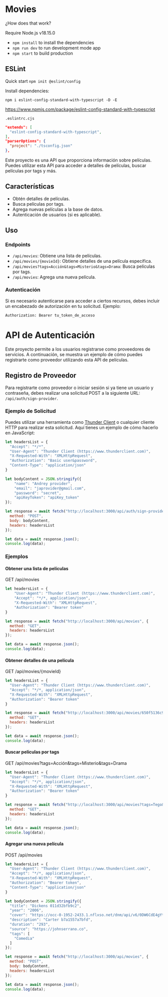 # Movies

¿How does that work?

Require Node.js v18.15.0

* `npm install` to install the dependencies
* `npm run dev` to run development mode app
* `npm start` to build production


## ESLint
Quick start `npm init @eslint/config`

Install dependencies:

`npm i eslint-config-standard-with-typescript -D -E`

https://www.npmjs.com/package/eslint-config-standard-with-typescript


`.eslintrc.cjs`
```json
"extends": [
  "eslint-config-standard-with-typescript",
],
"parserOptions": {
  "project": "./tsconfig.json"
},
```


Este proyecto es una API que proporciona información sobre películas. Puedes utilizar esta API para acceder a detalles de películas, buscar películas por tags y más.

## Características

- Obtén detalles de películas.
- Busca películas por tags.
- Agrega nuevas películas a la base de datos.
- Autenticación de usuarios (si es aplicable).

## Uso

### Endpoints

- `/api/movies`: Obtiene una lista de películas.
- `/api/movies/{movieId}`: Obtiene detalles de una película específica.
- `/api/movies?tags=Acción&tags=Misterio&tags=Drama`: Busca películas por tags.
- `/api/movies`: Agrega una nueva película.

### Autenticación

Si es necesario autenticarse para acceder a ciertos recursos, debes incluir un encabezado de autorización en tu solicitud. Ejemplo:

`Authorization: Bearer tu_token_de_acceso`

# API de Autenticación

Este proyecto permite a los usuarios registrarse como proveedores de servicios. A continuación, se muestra un ejemplo de cómo puedes registrarte como proveedor utilizando esta API de películas.

## Registro de Proveedor

Para registrarte como proveedor o iniciar sesión si ya tiene un usuario y contraseña, debes realizar una solicitud POST a la siguiente URL: `/api/auth/sign-provider`.

### Ejemplo de Solicitud

Puedes utilizar una herramienta como [Thunder Client](https://www.thunderclient.com) o cualquier cliente HTTP para realizar esta solicitud. Aquí tienes un ejemplo de cómo hacerlo en JavaScript:

```javascript
let headersList = {
  "Accept": "*/*",
  "User-Agent": "Thunder Client (https://www.thunderclient.com)",
  "X-Requested-With": "XMLHttpRequest",
  "Authorization": "Basic user&password",
  "Content-Type": "application/json"
}

let bodyContent = JSON.stringify({
	"name": "Andrey provider",
	"email": "japrovider@gmail.com",
	"password": "secret",
	"apiKeyToken": "apiKey_token"
});

let response = await fetch("http://localhost:3000/api/auth/sign-provider", { 
  method: "POST",
  body: bodyContent,
  headers: headersList
});

let data = await response.json();
console.log(data);

```

### Ejemplos

#### Obtener una lista de películas
GET /api/movies
```js
let headersList = {
    "User-Agent": "Thunder Client (https://www.thunderclient.com)",
    "Accept": "*/*, application/json",
    "X-Requested-With": "XMLHttpRequest",
    "Authorization": "Bearer token"
}

let response = await fetch("http://localhost:3000/api/movies", { 
  method: "GET",
  headers: headersList
});

let data = await response.json();
console.log(data);

```

#### Obtener detalles de una película
GET /api/movies/{movieId}

```js
let headersList = {
  "User-Agent": "Thunder Client (https://www.thunderclient.com)",
  "Accept": "*/*, application/json",
  "X-Requested-With": "XMLHttpRequest",
  "Authorization": "Bearer token"
}

let response = await fetch("http://localhost:3000/api/movies/650f5136c993a5e4ea7902f4", { 
  method: "GET",
  headers: headersList
});

let data = await response.json();
console.log(data);

```

#### Buscar películas por tags
GET /api/movies?tags=Acción&tags=Misterio&tags=Drama

```js
let headersList = {
  "User-Agent": "Thunder Client (https://www.thunderclient.com)",
  "Accept": "*/*, application/json",
  "X-Requested-With": "XMLHttpRequest",
  "Authorization": "Bearer token"
}

let response = await fetch("http://localhost:3000/api/movies?tags=Tego&tags=debitiS&tags=drama", { 
  method: "GET",
  headers: headersList
});

let data = await response.json();
console.log(data);

```

#### Agregar una nueva película
POST /api/movies

```js
let headersList = {
  "User-Agent": "Thunder Client (https://www.thunderclient.com)",
  "Accept": "*/*, application/json",
  "X-Requested-With": "XMLHttpRequest",
  "Authorization": "Bearer token",
  "Content-Type": "application/json"
}

let bodyContent = JSON.stringify({
  "title": "Dickens 011d32bfb9c2",
  "year": "2006",
  "cover": "https://occ-0-1952-2433.1.nflxso.net/dnm/api/v6/0DW6CdE4gYtYx8iy3aj8gs9WtXE/AAAABRcGy6ws9z-3R_jjOxJxY1Hsu-8N4zF430fZMr07WavWEAGcixUPPMO7I_YgrGWc23utV4mM30qP4MBHyKcQ0WozRRdTdaYMstq55mcOZUyJ31uZJ45AmpGCBBs7qQ.jpg?r=72b",
  "description": "Carter b7a1557a7bfd",
  "duration": "293",
  "source": "https://johnserrano.co",
  "tags": [
    "Comedia"
  ]
});

let response = await fetch("http://localhost:3000/api/movies", { 
  method: "POST",
  body: bodyContent,
  headers: headersList
});

let data = await response.json();
console.log(data);

```
